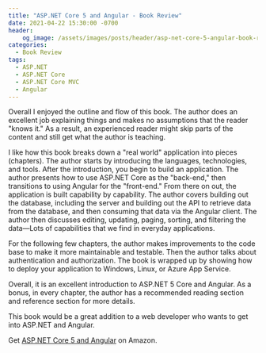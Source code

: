 ```yaml
---
title: "ASP.NET Core 5 and Angular - Book Review"
date: 2021-04-22 15:30:00 -0700
header:
    og_image: /assets/images/posts/header/asp-net-core-5-angular-book-review-cover.png
categories:
  - Book Review
tags:
  - ASP.NET
  - ASP.NET Core
  - ASP.NET Core MVC
  - Angular
---
```

Overall I enjoyed the outline and flow of this book.  The author does an excellent job explaining things and makes no assumptions that the reader "knows it." As a result, an experienced reader might skip parts of the content and still get what the author is teaching.

I like how this book breaks down a "real world" application into pieces (chapters).  The author starts by introducing the languages, technologies, and tools.  After the introduction, you begin to build an application. The author presents how to use ASP.NET Core as the "back-end," then transitions to using Angular for the "front-end."  From there on out, the application is built capability by capability. The author covers building out the database, including the server and building out the API to retrieve data from the database, and then consuming that data via the Angular client.  The author then discusses editing, updating, paging, sorting, and filtering the data—Lots of capabilities that we find in everyday applications.

For the following few chapters, the author makes improvements to the code base to make it more maintainable and testable. Then the author talks about authentication and authorization.  The book is wrapped up by showing how to deploy your application to Windows, Linux, or Azure App Service.

Overall, it is an excellent introduction to ASP.NET 5 Core and Angular.  As a bonus, in every chapter, the author has a recommended reading section and reference section for more details.

This book would be a great addition to a web developer who wants to get into ASP.NET and Angular.

Get [ASP.NET Core 5 and Angular](https://amzn.to/3ndwN4R) on Amazon.
